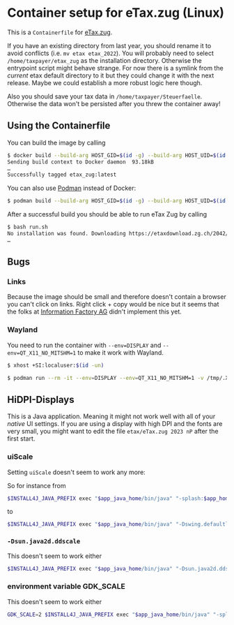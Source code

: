 # Container setup for eTax.zug (Linux)

This is a `Containerfile` for [eTax.zug](https://www.zg.ch/behoerden/finanzdirektion/steuerverwaltung/eTax.zug).

If you have an existing directory from last year, you should rename it to avoid conflicts (i.e. `mv etax etax_2022`).
You will probably need to select `/home/taxpayer/etax_zug` as the installation directory.
Otherwise the entrypoint script might behave strange.
For now there is a symlink from the _current_ etax default directory to it but they could change it with the next release. Maybe we could establish a more robust logic here though.

Also you should save your tax data in `/home/taxpayer/Steuerfaelle`.
Otherwise the data won't be persisted after you threw the container away!

## Using the Containerfile

You can build the image by calling

```bash
$ docker build --build-arg HOST_GID=$(id -g) --build-arg HOST_UID=$(id -u) -t etax_zug -f Containerfile .
Sending build context to Docker daemon  93.18kB
…
Successfully tagged etax_zug:latest
```

You can also use [Podman](https://podman.io/) instead of Docker:
```bash
$ podman build --build-arg HOST_GID=$(id -g) --build-arg HOST_UID=$(id -u) -t etax_zug -f Containerfile .
```

After a successful build you should be able to run eTax Zug by calling

```bash
$ bash run.sh
No installation was found. Downloading https://etaxdownload.zg.ch/2042/eTaxZGnP2042_64bit.sh to eTaxInstaller.sh.
…
```

## Bugs

### Links

Because the image should be small and therefore doesn't contain a browser you can't click on links.
Right click + copy would be nice but it seems that the folks at [Information Factory AG](https://www.information-factory.com/) didn't implement this yet.

### Wayland

You need to run the container with `--env=DISPLAY` and `--env=QT_X11_NO_MITSHM=1` to make it work with Wayland.

```bash
$ xhost +SI:localuser:$(id -un)

$ podman run --rm -it --env=DISPLAY --env=QT_X11_NO_MITSHM=1 -v /tmp/.X11-unix:/tmp/.X11-unix -v /home/taxpayer/etax_zug:/home/taxpayer/etax_zug etax_zug
```

## HiDPI-Displays

This is a Java application. Meaning it might not work well with all of your _native_ UI settings.
If you are using a display with high DPI and the fonts are very small, you might want to edit the file `etax/eTax.zug 2023 nP` after the first start.

### uiScale

Setting `uiScale` doesn't seem to work any more:

So for instance from

```bash
$INSTALL4J_JAVA_PREFIX exec "$app_java_home/bin/java" "-splash:$app_home/.install4j/s_1wbh84j.png" …
```

to

```bash
$INSTALL4J_JAVA_PREFIX exec "$app_java_home/bin/java" "-Dswing.defaultlaf=com.sun.java.swing.plaf.gtk.GTKLookAndFeel" "-Dsun.java2d.dpiaware=true" "-Dawt.useSystemAAFontSettings=on" "-Dsun.java2d.uiScale=2" "-splash:$app_home/.install4j/s_1wbh84j.png" …
```

### `-Dsun.java2d.ddscale`

This doesn't seem to work either

```bash
$INSTALL4J_JAVA_PREFIX exec "$app_java_home/bin/java" "-Dsun.java2d.ddscale=true" "-splash:$app_home/.install4j/s_1wbh84j.png" …
```

### environment variable GDK_SCALE

This doesn't seem to work either

```bash
GDK_SCALE=2 $INSTALL4J_JAVA_PREFIX exec "$app_java_home/bin/java" "-splash:$app_home/.install4j/s_1wbh84j.png" …
```
